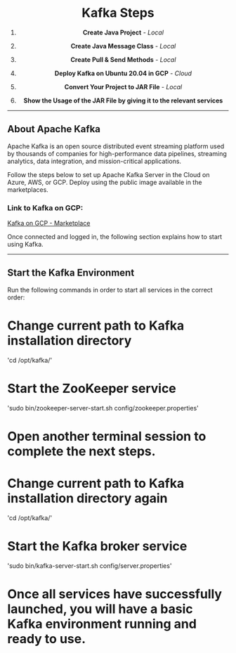 <div align="center">

# Kafka Steps

1. **Create Java Project** - *Local*
   
2. **Create Java Message Class** - *Local*

3. **Create Pull & Send Methods** - *Local*

4. **Deploy Kafka on Ubuntu 20.04 in GCP** - *Cloud*

5. **Convert Your Project to JAR File** - *Local*

6. **Show the Usage of the JAR File by giving it to the relevant services**

</div>

---

## About Apache Kafka

Apache Kafka is an open source distributed event streaming platform used by thousands of companies for high-performance data pipelines, streaming analytics, data integration, and mission-critical applications.

Follow the steps below to set up Apache Kafka Server in the Cloud on Azure, AWS, or GCP. Deploy using the public image available in the marketplaces.

### Link to Kafka on GCP:
[Kafka on GCP - Marketplace](https://console.cloud.google.com/marketplace/product/cloud-infrastructure-services/kafka-ubuntu?inv=1&invt=Abmd0A&project=metal-pod-435218-m3)

Once connected and logged in, the following section explains how to start using Kafka.

---

## Start the Kafka Environment

Run the following commands in order to start all services in the correct order:


# Change current path to Kafka installation directory
'cd /opt/kafka/'

# Start the ZooKeeper service
'sudo bin/zookeeper-server-start.sh config/zookeeper.properties'

# Open another terminal session to complete the next steps.

# Change current path to Kafka installation directory again
'cd /opt/kafka/'

# Start the Kafka broker service
'sudo bin/kafka-server-start.sh config/server.properties'

# Once all services have successfully launched, you will have a basic Kafka environment running and ready to use.


